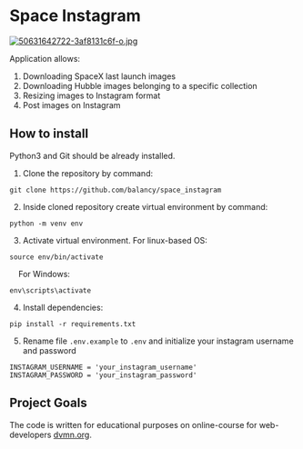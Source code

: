 # Space Instagram

[![50631642722-3af8131c6f-o.jpg](https://i.postimg.cc/9M0prpgv/50631642722-3af8131c6f-o.jpg)](https://postimg.cc/ZBk3QrSc)

Application allows:
1. Downloading SpaceX last launch images
2. Downloading Hubble images belonging to a specific collection
3. Resizing images to Instagram format
4. Post images on Instagram

## How to install
Python3 and Git should be already installed. 

1. Clone the repository by command:
```console
git clone https://github.com/balancy/space_instagram
```
2. Inside cloned repository create virtual environment by command:
```console
python -m venv env
```
3. Activate virtual environment. For linux-based OS:
```console
source env/bin/activate
```
&nbsp;&nbsp;&nbsp;&nbsp;For Windows:
```console
env\scripts\activate
```
4. Install dependencies:
```
pip install -r requirements.txt
```
5. Rename file `.env.example` to `.env` and initialize your instagram username and password
```console
INSTAGRAM_USERNAME = 'your_instagram_username'
INSTAGRAM_PASSWORD = 'your_instagram_password'
```
## Project Goals
The code is written for educational purposes on online-course for web-developers [dvmn.org](https://dvmn.org/).
